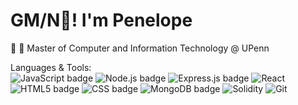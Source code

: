 # GM/N👋!  I'm Penelope

<p align="left">
  🤖 🍻 Master of Computer and Information Technology @ UPenn <br/>
</p>
<p align="left">
  Languages & Tools: <br/>
    <img src="https://img.shields.io/badge/Javascript-%23323330.svg?style=flat-square&logo=javascript&logoColor=%23F7DF1E" alt="JavaScript badge">
    <img src="https://img.shields.io/badge/Node.js-6DA55F?style=flat-square&logo=node.js&logoColor=white" alt="Node.js badge">
    <img src="https://img.shields.io/badge/Express.js-%23404d59.svg?style=flat-square&logo=express&logoColor=%2361DAFB" alt="Express.js badge">
    <img src="https://img.shields.io/badge/-React-%23282C34?style=flat-square&logo=react" alt="React">
    <img src="https://img.shields.io/badge/HTML5-%23E34F26.svg?style=flat-square&logo=html5&logoColor=white" alt="HTML5 badge">
    <img src="https://img.shields.io/badge/-CSS3-%231572B6?style=flat-square&logo=css3&logoColor=white" alt="CSS badge">
    <img src="https://img.shields.io/badge/MongoDB-%234ea94b.svg?style=flat-square&logo=mongodb&logoColor=white" alt="MongoDB badge">
    <img src="https://img.shields.io/badge/Solidity-808080?style=flat-square&logo=Solidity" alt="Solidity">
    <img src="https://img.shields.io/badge/-git-black?style=flat-square&logo=Git" alt="Git">

  
</p>
